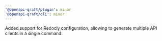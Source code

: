 ```yaml
---
'@openapi-qraft/plugin': minor
'@openapi-qraft/cli': minor
---
```


Added support for Redocly configuration, allowing to generate multiple API clients in a single command.
